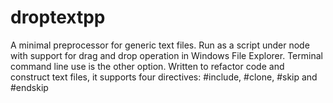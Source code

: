 # droptextpp
A minimal preprocessor for generic text files. Run as a script under node with support for drag and drop operation in Windows File Explorer. Terminal command line use is the other option. Written to refactor code and construct text files, it supports four directives: #include, #clone, #skip and #endskip
